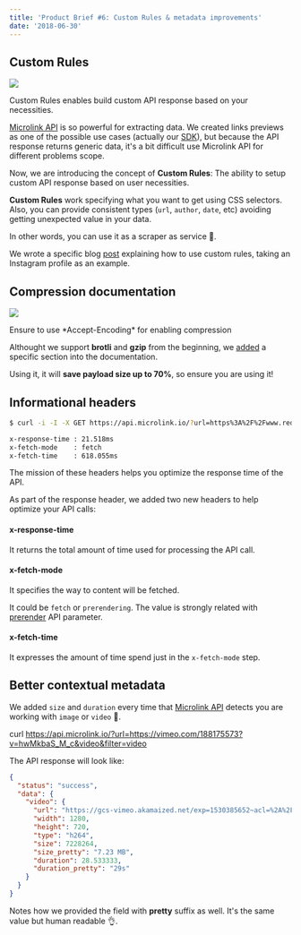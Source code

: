 ```yaml
---
title: 'Product Brief #6: Custom Rules & metadata improvements'
date: '2018-06-30'
---
```


## Custom Rules

[![](https://i.imgur.com/subDjQ1.png)](https://microlink.io/blog/custom-rules)

<Figcaption>Custom Rules enables build custom API response based on your necessities.</Figcaption>

[Microlink API](/docs/api/getting-started/overview) is so powerful for extracting data. We created links previews as one of the possible use cases (actually our [SDK](/docs/sdk/getting-started/overview/)), but because the API response returns generic data, it's a bit difficult use Microlink API for different problems scope.

Now, we are introducing the concept of **Custom Rules**: The ability to setup custom API response based on user necessities.

**Custom Rules** work specifying what you want to get using CSS selectors. Also, you can provide consistent types (`url`, `author`, `date`, etc) avoiding getting unexpected value in your data.

In other words, you can use it as a scraper as service 🤯.

We wrote a specific blog [post](https://microlink.io/blog/custom-rules) explaining how to use custom rules, taking an Instagram profile as an example.

## Compression documentation

[![](https://i.imgur.com/Jh7GHUP.png)](/docs/api/basics/compression)

<Figcaption>Ensure to use *Accept-Encoding* for enabling compression</Figcaption>

Althought we support **brotli** and **gzip** from the beginning, we [added](/docs/api/basics/compression) a specific section into the documentation.

Using it, it will **save payload size up to 70%**, so ensure you are using it!

## Informational headers

```bash
$ curl -i -I -X GET https://api.microlink.io/?url=https%3A%2F%2Fwww.reddit.com

x-response-time : 21.518ms
x-fetch-mode    : fetch
x-fetch-time    : 618.055ms
```

<Figcaption>The mission of these headers helps you optimize the response time of the API.</Figcaption>

As part of the response header, we added two new headers to help optimize your API calls:

#### x-response-time

It returns the total amount of time used for processing the API call.

#### x-fetch-mode

It specifies the way to content will be fetched.

It could be `fetch` or `prerendering`. The value is strongly related with [prerender](/docs/api/parameters/prerender) API parameter.

#### x-fetch-time

It expresses the amount of time spend just in the `x-fetch-mode` step.

## Better contextual metadata

We added `size` and `duration` every time that [Microlink API](/docs/api/getting-started/overview) detects you are working with `image` or `video` 🎉.

<Terminal>curl https://api.microlink.io/?url=https://vimeo.com/188175573?v=hwMkbaS_M_c&video&filter=video</Terminal>

The API response will look like:

```json
{
  "status": "success",
  "data": {
    "video": {
      "url": "https://gcs-vimeo.akamaized.net/exp=1530385652~acl=%2A%2F823603783.mp4%2A~hmac=5237941fe7ed6229d27eb8048360786fd0a164fb877cea8c654dbeee0b2eedd1/vimeo-prod-skyfire-std-us/01/2635/7/188175573/823603783.mp4",
      "width": 1280,
      "height": 720,
      "type": "h264",
      "size": 7228264,
      "size_pretty": "7.23 MB",
      "duration": 28.533333,
      "duration_pretty": "29s"
    }
  }
}
```

Notes how we provided the field with **pretty** suffix as well. It's the same value but human readable 👌.
